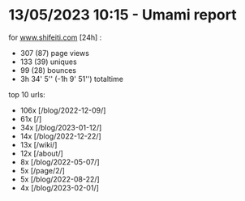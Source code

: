 # 13/05/2023 10:15 - Umami report
for www.shifeiti.com [24h] :

 - 307 (87) page views
 - 133 (39) uniques
 - 99 (28) bounces
 - 3h 34' 5'' (-1h 9' 51'') totaltime


top 10 urls:
 - 106x [/blog/2022-12-09/]
 - 61x [/]
 - 34x [/blog/2023-01-12/]
 - 14x [/blog/2022-12-22/]
 - 13x [/wiki/]
 - 12x [/about/]
 - 8x [/blog/2022-05-07/]
 - 5x [/page/2/]
 - 5x [/blog/2022-08-22/]
 - 4x [/blog/2023-02-01/]


